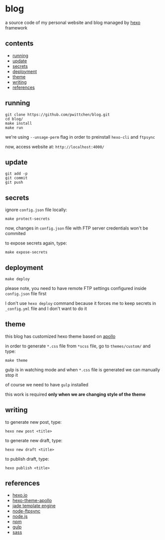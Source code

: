 blog
====
a source code of my personal website and blog managed by [hexo](https://hexo.io/) framework

contents
--------
- [running](#running)
- [update](#running)
- [secrets](#secrets)
- [deployment](#deployment)
- [theme](#theme)
- [writing](#writing)
- [references](#references)

running
-------

```
git clone https://github.com/pwittchen/blog.git
cd blog/
make install
make run
```

we're using `--unsage-perm` flag in order to preinstall `hexo-cli` and `ftpsync`

now, access website at: `http://localhost:4000/`

update
------

```
git add -p
git commit
git push
```

secrets
-------

ignore `config.json` file locally:

```
make protect-secrets
```

now, changes in `config.json` file with FTP server credentials won't be commited

to expose secrets again, type:

```
make expose-secrets
```

deployment
----------

```
make deploy
```

please note, you need to have remote FTP settings configured inside `config.json` file first

I don't use `hexo deploy` command because it forces me to keep secrets in `_config.yml` file and I don't want to do it

theme
-----

this blog has customized hexo theme based on [apollo](https://github.com/pinggod/hexo-theme-apollo)

in order to generate `*.css` file from `*scss` file, go to `themes/custom/` and type:

```
make theme
```

gulp is in watching mode and when `*.css` file is generated we can manually stop it

of course we need to have `gulp` installed

this work is required **only when we are changing style of the theme**

writing
-------

to generate new post, type:

```
hexo new post <title>
```

to generate new draft, type:

```
hexo new draft <title>
```

to publish draft, type:

```
hexo publish <title>
```

references
----------
- [hexo.io](https://hexo.io/)
- [hexo-theme-apollo](https://github.com/pinggod/hexo-theme-apollo)
- [jade template engine](http://jade-lang.com/)
- [node-ftpsync](https://github.com/evanplaice/node-ftpsync)
- [node.js](https://nodejs.org/)
- [npm](https://www.npmjs.com/)
- [gulp](https://gulpjs.com/)
- [sass](https://sass-lang.com/)
